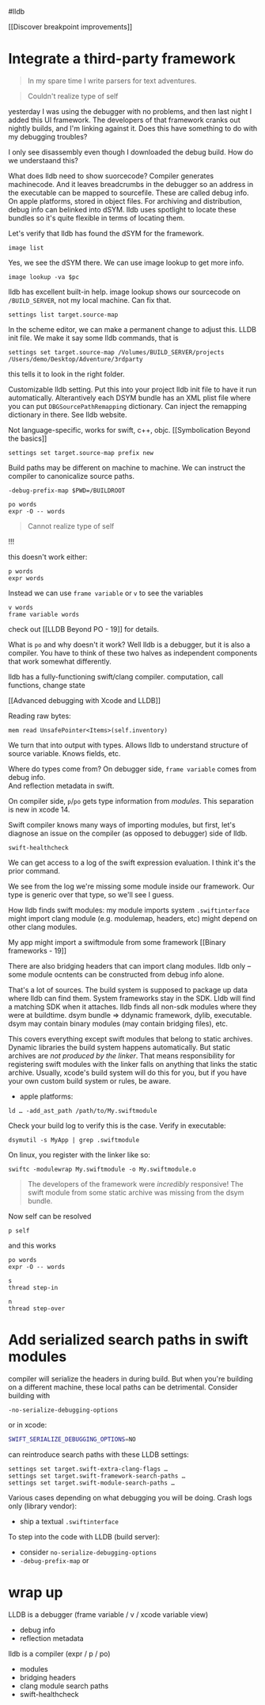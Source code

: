 #lldb

[[Discover breakpoint improvements]]
# Integrate a third-party framework
> In my spare time I write parsers for text adventures.

> Couldn't realize type of self

yesterday I was using the debugger with no problems, and then last night I added this UI framework.  The developers of that framework cranks out nightly builds, and I'm linking against it.  Does this have something to do with my debugging troubles?

I only see disassembly even though I downloaded the debug build.  How do we understaand this?

What does lldb need to show suorcecode?  Compiler generates machinecode.  And it leaves breadcrumbs in the debugger so an address in the executable can be mapped to sourcefile.  These are called debug info.  On apple platforms, stored in object files.  For archiving and distribution, debug info can belinked into dSYM.  lldb uses spotlight to locate these bundles so it's quite flexible in terms of locating them.

Let's verify that lldb has found the dSYM for the framework.
```lldb
image list
```
Yes, we see the dSYM there.  We can use image lookup to get more info.

```lldb
image lookup -va $pc
```

lldb has excellent built-in help.
image lookup shows our sourcecode on `/BUILD_SERVER`, not my local machine.  Can fix that.

```lldb
settings list target.source-map
```

In the scheme editor, we can make a permanent change to adjust this.  LLDB init file.  We make it say some lldb commands, that is

```lldb
settings set target.source-map /Volumes/BUILD_SERVER/projects /Users/demo/Desktop/Adventure/3rdparty
```
this tells it to look in the right folder.

Customizable lldb setting.  Put this into your project lldb init file to have it run automatically.  Alterantively each DSYM bundle has an XML plist file where you can put `DBGSourcePathRemapping` dictionary.  Can inject the remapping dictionary in there.  See lldb website.

Not language-specific, works for swift, c++, objc.  [[Symbolication Beyond the basics]]

```lldb
settings set target.source-map prefix new
```

Build paths may be different on machine to machine.  We can instruct the compiler to canonicalize source paths.
```lldb
-debug-prefix-map $PWD=/BUILDROOT
```



```lldb
po words
expr -O -- words
```
> Cannot realize type of self

!!!

this doesn't work either:
```lldb
p words
expr words
```

Instead we can use `frame variable` or `v` to see the variables

```lldb
v words
frame variable words
```

check out [[LLDB Beyond PO - 19]] for details.

What is `po` and why doesn't it work?   Well lldb is a debugger, but it is also a compiler.  You have to think of these two halves as independent components that work somewhat differently.

lldb has a fully-functioning swift/clang compiler.  computation, call functions, change state

[[Advanced debugging with Xcode and LLDB]]

Reading raw bytes:
```lldb
mem read UnsafePointer<Items>(self.inventory)
```

We turn that into output with types.  Allows lldb to understand structure of source variable.  Knows fields, etc.

Where do types come from?
On debugger side, `frame variable` comes from debug info.  
And reflection metadata in swift.

On compiler side, `p`/`po` gets type information from *modules*.
This separation is new in xcode 14.  

Swift compiler knows many ways of importing modules, but first, let's diagnose an issue on the compiler (as opposed to debugger) side of lldb.

```lldb
swift-healthcheck
```

We can get access to a log of the swift expression evaluation.  I think it's the prior command.

We see from the log we're missing some module inside our framework.  Our type is generic over that type, so we'll see I guess.

How lldb finds swift modules:
my module imports system `.swiftinterface`
might import clang module (e.g. modulemap, headers, etc)
might depend on other clang modules.

My app might import a swiftmodule from some framework
[[Binary frameworks - 19]]

There are also bridging headers that can import clang modules.
lldb only – some module ocntents can be constructed from debug info alone.

That's a lot of sources.  The build system is supposed to package up data where lldb can find them.  System frameworks stay in the SDK.  Lldb will find a matching SDK when it attaches.  lldb finds all non-sdk modules where they were at buildtime.  dsym bundle => ddynamic framework, dylib, executable.  dsym may contain binary modules (may contain bridging files), etc.

This covers everything except swift modules that belong to static archives.  Dynamic libraries the build system happens automatically.  But static archives are *not produced by the linker*.  That means responsibility for registering swift modules with the linker falls on anything that links the static archive.  Usually, xcode's build system will do this for you, but if you have your own custom build system or rules, be aware.

* apple platforms:
```lldb
ld … -add_ast_path /path/to/My.swiftmodule
```

Check your build log to verify this is the case.
Verify in executable:

```lldb
dsymutil -s MyApp | grep .swiftmodule
```

On linux, you register with the linker like so:
```lldb
swiftc -modulewrap My.swiftmodule -o My.swiftmodule.o
```

> The developers of the framework were *incredibly* responsive!
The swift module from some static archive was missing from the dsym bundle.

Now self can be resolved
```lldb
p self
```
and this works
```lldb
po words
expr -O -- words
```

```lldb
s
thread step-in
```

```lldb
n
thread step-over
```
# Add serialized search paths in swift modules
compiler will serialize the headers in during build.  But when you're building on a different machine, these local paths can be detrimental.
Consider building with
```lldb
-no-serialize-debugging-options
```
or in xcode:

```bash
SWIFT_SERIALIZE_DEBUGGING_OPTIONS=NO
```
can reintroduce search paths with these LLDB settings:

```lldb
settings set target.swift-extra-clang-flags …
settings set target.swift-framework-search-paths …
settings set target.swift-module-search-paths …
```

Various cases depending on what debugging you will be doing.
Crash logs only (library vendor):
* ship a textual `.swiftinterface`

To step into the code with LLDB (build server):
* consider `no-serialize-debugging-options`
* `-debug-prefix-map` or

# wrap up
LLDB is a debugger (frame variable / v / xcode variable view)
* debug info
* reflection metadata

lldb is a compiler (expr / p / po)
* modules
* bridging headers
* clang module search paths
* swift-healthcheck
